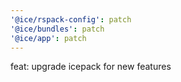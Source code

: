 ```yaml
---
'@ice/rspack-config': patch
'@ice/bundles': patch
'@ice/app': patch
---
```


feat: upgrade icepack for new features
